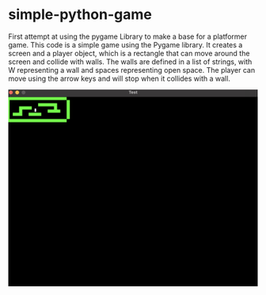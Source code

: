 # simple-python-game

First attempt at using the pygame Library to make a base for a platformer game.
This code is a simple game using the Pygame library. It creates a screen and a player object, which is a rectangle that can move around the screen and collide with walls. The walls are defined in a list of strings, with W representing a wall and spaces representing open space. The player can move using the arrow keys and will stop when it collides with a wall.

![Example](/screenshot.png)
